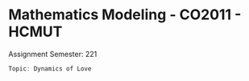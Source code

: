 # Mathematics Modeling - CO2011 - HCMUT
Assignment Semester: 221
```cpp 
Topic: Dynamics of Love
```
